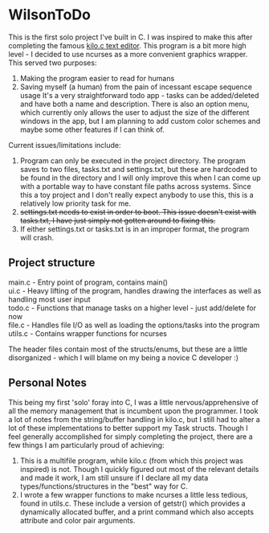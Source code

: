 # WilsonToDo

This is the first solo project I've built in C. I was inspired to make this after completing the famous [kilo.c text editor](https://viewsourcecode.org/snaptoken/kilo/). This program is a bit more high level - I decided to use ncurses as a more convenient graphics wrapper. This served two purposes:
1. Making the program easier to read for humans
2. Saving myself (a human) from the pain of incessant escape sequence usage
It's a very straightforward todo app - tasks can be added/deleted and have both a name and description. There is also an option menu, which currently only allows the user to adjust the size of the different windows in the app, but I am planning to add custom color schemes and maybe some other features if I can think of.

Current issues/limitations include:
1. Program can only be executed in the project directory. The program saves to two files, tasks.txt and settings.txt, but these are hardcoded to be found in the directory and I will only improve this when I can come up with a portable way to have constant file paths across systems. Since this a toy project and I don't really expect anybody to use this, this is a relatively low priority task for me.
2. ~~settings.txt needs to exist in order to boot. This issue doesn't exist with tasks.txt, I have just simply not gotten around to fixing this.~~
3. If either settings.txt or tasks.txt is in an improper format, the program will crash. 

## Project structure
main.c - Entry point of program, contains main()  
ui.c - Heavy lifting of the program, handles drawing the interfaces as well as handling most user input  
todo.c - Functions that manage tasks on a higher level - just add/delete for now  
file.c - Handles file I/O as well as loading the options/tasks into the program  
utils.c - Contains wrapper functions for ncurses  

The header files contain most of the structs/enums, but these are a little disorganized - which I will blame on my being a novice C developer :)

## Personal Notes
This being my first 'solo' foray into C, I was a little nervous/apprehensive of all the memory management that is incumbent upon the programmer. I took a lot of notes from the string/buffer handling in kilo.c, but I still had to alter a lot of these implementations to better support my Task structs. Though I feel generally accomplished for simply completing the project, there are a few things I am particularly proud of achieving:
1. This is a multifile program, while kilo.c (from which this project was inspired) is not. Though I quickly figured out most of the relevant details and made it work, I am still unsure if I declare all my data types/functions/structures in the "best" way for C.
2. I wrote a few wrapper functions to make ncurses a little less tedious, found in utils.c. These include a version of getstr() which provides a dynamically allocated buffer, and a print command which also accepts attribute and color pair arguments.
